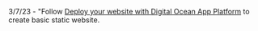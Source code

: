 3/7/23 - "Follow [Deploy your website with Digital Ocean App Platform](https://docs.digitalocean.com/developer-center/how-to-deploy-a-static-website-to-the-cloud-with-digitalocean-app-platform/) to create basic static website.
